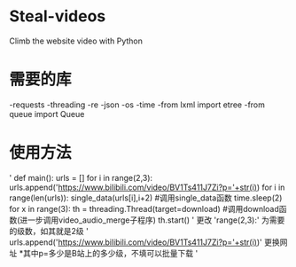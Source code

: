# Steal-videos
Climb the website video with Python

# 需要的库
-requests
-threading
-re
-json
-os
-time
-from lxml import etree
-from queue import Queue

# 使用方法
'
def main():
    urls = []
    for i in range(2,3):
        urls.append('https://www.bilibili.com/video/BV1Ts411J7Zi?p='+str(i))
    for i in range(len(urls)):
        single_data(urls[i],i+2)							#调用single_data函数
        time.sleep(2)
    for x in range(3):
        th = threading.Thread(target=download)		#调用download函数(进一步调用video_audio_merge子程序)
        th.start()
        '
    更改
    'range(2,3):'
    为需要的级数，如其就是2级
    ' urls.append('https://www.bilibili.com/video/BV1Ts411J7Zi?p='+str(i))'
    更换网址
    *其中p=多少是B站上的多少级，不填可以批量下载
    '
    
